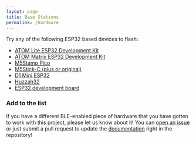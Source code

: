 ```yaml
---
layout: page
title: Base Stations
permalink: /hardware
---
```


Try any of the following ESP32 based devices to flash:

* [ATOM Lite ESP32 Development Kit](https://shop.m5stack.com/collections/m5-controllers/products/atom-lite-esp32-development-kit)
* [ATOM Matrix ESP32 Development Kit](https://amzn.to/3kYTZ6a)
* [M5Stamp Pico](https://shop.m5stack.com/collections/m5-controllers/products/m5stamp-pico-diy-kit)
* [M5Stick-C (plus or original)](https://amzn.to/3kQadi0)
* [D1 Mini ESP32](https://amzn.to/3tlkK8D)
* [Huzzah32](https://amzn.to/3n5M1uQ)
* [ESP32 development board](https://amzn.to/38ECmmy)

### Add to the list

If you have a different BLE-enabled piece of hardware that you have gotten to work with this project, please let us know about it! You can [open an issue](https://github.com/ESPresense/ESPresense/issues/new) or just submit a pull request to update the [documentation](https://github.com/ESPresense/ESPresense.github.io) right in the repository!
